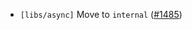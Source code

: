 - `[libs/async]` Move to `internal`
  ([\#1485](https://github.com/depinnetwork/por-consensus/pull/1485))